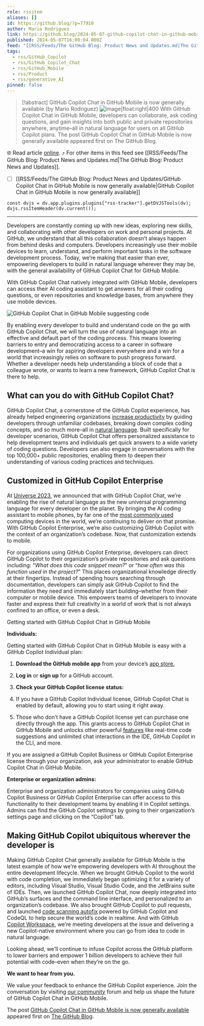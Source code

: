 ```yaml
---
role: rssitem
aliases: []
id: https://github.blog/?p=77910
author: Mario Rodriguez
link: https://github.blog/2024-05-07-github-copilot-chat-in-github-mobile/
published: 2024-05-07T16:00:04.000Z
feed: "[[RSS/Feeds/The GitHub Blog꞉ Product News and Updates.md|The GitHub Blog꞉ Product News and Updates]]"
tags:
  - rss/GitHub_Copilot
  - rss/GitHub_Copilot_Chat
  - rss/GitHub_Mobile
  - rss/Product
  - rss/generative_AI
pinned: false
---
```


> [!abstract] GitHub Copilot Chat in GitHub Mobile is now generally available (by Mario Rodriguez)
> ![image|float:right|400](https://github.blog/wp-content/uploads/2024/05/Tech-Crunch-Blog-Asset-2.png?w=558&resize=558%2C1024) With GitHub Copilot Chat in GitHub Mobile, developers can collaborate, ask coding questions, and gain insights into both public and private repositories anywhere, anytime–all in natural language for users on all GitHub Copilot plans. The post GitHub Copilot Chat in GitHub Mobile is now generally available appeared first on The GitHub Blog.

🌐 Read article [online](https://github.blog/2024-05-07-github-copilot-chat-in-github-mobile/). ⤴ For other items in this feed see [[RSS/Feeds/The GitHub Blog꞉ Product News and Updates.md|The GitHub Blog꞉ Product News and Updates]].

- [ ] [[RSS/Feeds/The GitHub Blog꞉ Product News and Updates/GitHub Copilot Chat in GitHub Mobile is now generally available|GitHub Copilot Chat in GitHub Mobile is now generally available]]

~~~dataviewjs
const dvjs = dv.app.plugins.plugins["rss-tracker"].getDVJSTools(dv);
dvjs.rssItemHeader(dv.current());
~~~

- - -

Developers are constantly coming up with new ideas, exploring new skills, and collaborating with other developers on work and personal projects. At GitHub, we understand that all this collaboration doesn’t always happen from behind desks and computers. Developers increasingly use their mobile devices to learn, understand, and perform important tasks in the software development process. Today, we’re making that easier than ever, empowering developers to build in natural language wherever they may be, with the general availability of GitHub Copilot Chat for GitHub Mobile.

With GitHub Copilot Chat natively integrated with GitHub Mobile, developers can access their AI coding assistant to get answers for all their coding questions, or even repositories and knowledge bases, from anywhere they use mobile devices.

![GitHub Copilot Chat in GitHub Mobile suggesting code](https://github.blog/wp-content/uploads/2024/05/Tech-Crunch-Blog-Asset-2.png?w=558&resize=558%2C1024)

By enabling every developer to build and understand code on the go with GitHub Copilot Chat, we will turn the use of natural language into an effective and default part of the coding process. This means lowering barriers to entry and democratizing access to a career in software development–a win for aspiring developers everywhere and a win for a world that increasingly relies on software to push progress forward. Whether a developer needs help understanding a block of code that a colleague wrote, or wants to learn a new framework, GitHub Copilot Chat is there to help.

## What can you do with GitHub Copilot Chat?[](#what-can-you-do-with-github-copilot-chat)

GitHub Copilot Chat, a cornerstone of the GitHub Copilot experience, has already helped engineering organizations [increase productivity](https://github.blog/2024-02-27-github-copilot-enterprise-is-now-generally-available/) by guiding developers through unfamiliar codebases, breaking down complex coding concepts, and so much more–all in [natural language](https://github.blog/2023-12-29-github-copilot-chat-now-generally-available-for-organizations-and-individuals/). Built specifically for developer scenarios, GitHub Copilot Chat offers personalized assistance to help development teams and individuals get quick answers to a wide variety of coding questions. Developers can also engage in conversations with the top 100,000+ public repositories, enabling them to deepen their understanding of various coding practices and techniques.

## Customized in GitHub Copilot Enterprise[](#customized-in-github-copilot-enterprise)

At [Universe 2023](https://github.blog/2023-11-08-universe-2023-copilot-transforms-github-into-the-ai-powered-developer-platform/), we announced that with GitHub Copilot Chat, we’re enabling the rise of natural language as the new universal programming language for every developer on the planet. By bringing the AI coding assistant to mobile phones, by far one of the [most commonly used](https://www.statista.com/topics/840/smartphones/#topicOverview) computing devices in the world, we’re continuing to deliver on that promise. With GitHub Copilot Enterprise, we’re also customizing GitHub Copilot with the context of an organization’s codebase. Now, that customization extends to mobile.

For organizations using GitHub Copilot Enterprise, developers can direct GitHub Copilot to their organization’s private repositories and ask questions including: “_What does this code snippet mean?_” or “_how often was this function used in the project?_” This places organizational knowledge directly at their fingertips. Instead of spending hours searching through documentation, developers can simply ask GitHub Copilot to find the information they need and immediately start building–whether from their computer or mobile device. This empowers teams of developers to innovate faster and express their full creativity in a world of work that is not always confined to an office, or even a desk.

Getting started with GitHub Copilot Chat in GitHub Mobile

**Individuals:**

Getting started with GitHub Copilot Chat in GitHub Mobile is easy with a GitHub Copilot Individual plan:

1. **Download the GitHub mobile app** from your device’s [app store.](https://github.com/mobile)
2. **Log in** or **sign up** for a GitHub account.
3. **Check your GitHub Copilot license status:**

1. If you have a GitHub Copilot Individual license, GitHub Copilot Chat is enabled by default, allowing you to start using it right away.
2. Those who don’t have a GitHub Copilot license yet can purchase one directly through the app. This grants access to GitHub Copilot Chat in GitHub Mobile and unlocks other powerful [features](https://docs.github.com/copilot/copilot-individual/about-github-copilot-individual) like real-time code suggestions and unlimited chat interactions in the IDE, GitHub Copilot in the CLI, and more.

If you are assigned a GitHub Copilot Business or GitHub Copilot Enterprise license through your organization, ask your administrator to enable GitHub Copilot Chat in GitHub Mobile.

**Enterprise or organization admins:**

Enterprise and organization administrators for companies using GitHub Copilot Business or GitHub Copilot Enterprise can offer access to this functionality to their development teams by enabling it in Copilot settings. Admins can find the GitHub Copilot settings by going to their organization’s settings page and clicking on the “Copilot” tab.

## Making GitHub Copilot ubiquitous wherever the developer is[](#making-github-copilot-ubiquitous-wherever-the-developer-is)

Making GitHub Copilot Chat generally available for GitHub Mobile is the latest example of how we’re empowering developers with AI throughout the entire development lifecycle. When we brought GitHub Copilot to the world with code completion, we immediately began optimizing it for a variety of editors, including Visual Studio, Visual Studio Code, and the JetBrains suite of IDEs. Then, we launched GitHub Copilot Chat, now deeply integrated into GitHub’s surfaces and the command line interface, and personalized to an organization’s codebase. We also brought GitHub Copilot to pull requests, and launched [code scanning autofix](https://github.blog/2024-03-20-found-means-fixed-introducing-code-scanning-autofix-powered-by-github-copilot-and-codeql/) powered by GitHub Copilot and CodeQL to help secure the world’s code in realtime. And with GitHub [Copilot Workspace](https://github.blog/2024-04-29-github-copilot-workspace/), we’re meeting developers at the issue and delivering a new Copilot-native environment where you can go from idea to code in natural language.

Looking ahead, we’ll continue to infuse Copilot across the GitHub platform to lower barriers and empower 1 billion developers to achieve their full potential with code–even when they’re on the go.

**We want to hear from you.**

We value your feedback to enhance the GitHub Copilot experience. Join the conversation by visiting [our community](https://github.com/orgs/community/discussions/categories/mobile) forum and help us shape the future of GitHub Copilot Chat in GitHub Mobile.

The post [GitHub Copilot Chat in GitHub Mobile is now generally available](https://github.blog/2024-05-07-github-copilot-chat-in-github-mobile/) appeared first on [The GitHub Blog](https://github.blog).

